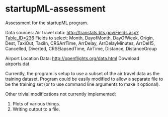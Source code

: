 # startupML-assessment
Assessment for the startupML program. 

Data sources: 
Air travel data: http://transtats.bts.gov/Fields.asp?Table_ID=236
Fields to select: Month, DayofMonth, DayOfWeek, Origin, Dest, TaxiOut, TaxiIn, CRSArrTime, ArrDelay, ArrDelayMinutes, ArrDel15, Cancelled, Diverted, CRSElapsedTime, AirTime, Distance, DistanceGroup

Airport Location Data: http://openflights.org/data.html
Download airports.dat

Currently, the program is setup to use a subset of the air travel data as the training dataset. Program could be easily modified to allow a separate file to be the training set (or to use command line arguments to make it optional). 

Other trivial modifications not currently implemented:
1) Plots of various things.
2) Writing output to a file.
